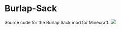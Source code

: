 # Burlap-Sack
 Source code for the Burlap Sack mod for Minecraft.
![](https://github.com/yorkeJohn/Burlap-Sack/raw/master/images/burlap_sack_logo.png)
